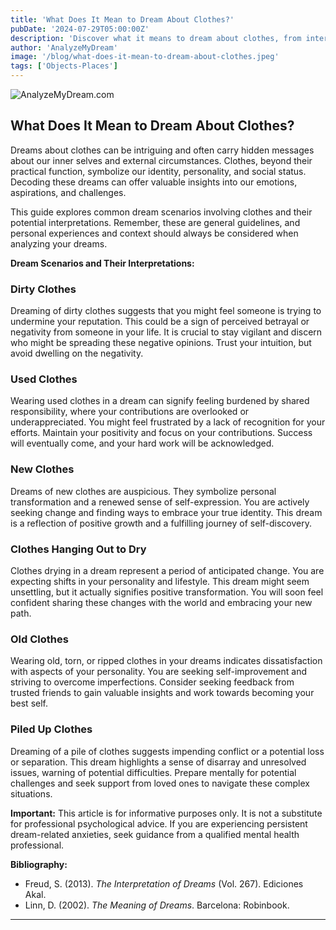 ```yaml
---
title: 'What Does It Mean to Dream About Clothes?'
pubDate: '2024-07-29T05:00:00Z'
description: 'Discover what it means to dream about clothes, from interpretations of dirty clothes to new, piled-up clothes.'
author: 'AnalyzeMyDream'
image: '/blog/what-does-it-mean-to-dream-about-clothes.jpeg'
tags: ['Objects-Places']
---
```


![AnalyzeMyDream.com](/blog/what-does-it-mean-to-dream-about-clothes.jpeg)

## What Does It Mean to Dream About Clothes?

Dreams about clothes can be intriguing and often carry hidden messages about our inner selves and external circumstances. Clothes, beyond their practical function, symbolize our identity, personality, and social status. Decoding these dreams can offer valuable insights into our emotions, aspirations, and challenges. 

This guide explores common dream scenarios involving clothes and their potential interpretations. Remember, these are general guidelines, and personal experiences and context should always be considered when analyzing your dreams.

**Dream Scenarios and Their Interpretations:**

### Dirty Clothes

Dreaming of dirty clothes suggests that you might feel someone is trying to undermine your reputation. This could be a sign of perceived betrayal or negativity from someone in your life. It is crucial to stay vigilant and discern who might be spreading these negative opinions. Trust your intuition, but avoid dwelling on the negativity.

### Used Clothes

Wearing used clothes in a dream can signify feeling burdened by shared responsibility, where your contributions are overlooked or underappreciated. You might feel frustrated by a lack of recognition for your efforts. Maintain your positivity and focus on your contributions. Success will eventually come, and your hard work will be acknowledged.

### New Clothes

Dreams of new clothes are auspicious. They symbolize personal transformation and a renewed sense of self-expression. You are actively seeking change and finding ways to embrace your true identity. This dream is a reflection of positive growth and a fulfilling journey of self-discovery.

### Clothes Hanging Out to Dry

Clothes drying in a dream represent a period of anticipated change. You are expecting shifts in your personality and lifestyle. This dream might seem unsettling, but it actually signifies positive transformation. You will soon feel confident sharing these changes with the world and embracing your new path. 

### Old Clothes

Wearing old, torn, or ripped clothes in your dreams indicates dissatisfaction with aspects of your personality. You are seeking self-improvement and striving to overcome imperfections. Consider seeking feedback from trusted friends to gain valuable insights and work towards becoming your best self.

### Piled Up Clothes

Dreaming of a pile of clothes suggests impending conflict or a potential loss or separation. This dream highlights a sense of disarray and unresolved issues, warning of potential difficulties. Prepare mentally for potential challenges and seek support from loved ones to navigate these complex situations.

**Important:** This article is for informative purposes only. It is not a substitute for professional psychological advice. If you are experiencing persistent dream-related anxieties, seek guidance from a qualified mental health professional. 

**Bibliography:**

* Freud, S. (2013). *The Interpretation of Dreams* (Vol. 267). Ediciones Akal.
* Linn, D. (2002). *The Meaning of Dreams*. Barcelona: Robinbook.

---